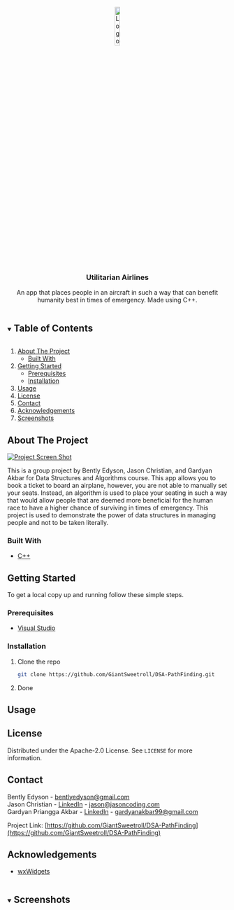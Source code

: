 <!-- PROJECT LOGO -->
<br />
<div align="center">
  <a href="https://gitlab.com/giantsweetroll/AI-Roulette">
    <img src="images/logo.png" alt="Logo" width="15%">
  </a>
  <h3 align="center">Utilitarian Airlines</h3>
  <p>
    An app that places people in an aircraft in such a way that can benefit humanity best in times of emergency. Made using C++.
  </p>
</div>



<!-- TABLE OF CONTENTS -->
<details open="open">
  <summary><h2 style="display: inline-block">Table of Contents</h2></summary>
  <ol>
    <li>
      <a href="#about-the-project">About The Project</a>
      <ul>
        <li><a href="#built-with">Built With</a></li>
      </ul>
    </li>
    <li>
      <a href="#getting-started">Getting Started</a>
      <ul>
        <li><a href="#prerequisites">Prerequisites</a></li>
        <li><a href="#installation">Installation</a></li>
      </ul>
    </li>
    <li><a href="#usage">Usage</a></li>
    <li><a href="#license">License</a></li>
    <li><a href="#contact">Contact</a></li>
    <li><a href="#acknowledgements">Acknowledgements</a></li>
    <li><a href="#screenshots">Screenshots</a></li>
  </ol>
</details>



<!-- ABOUT THE PROJECT -->
## About The Project

[![Project Screen Shot][product-screenshot]](https://github.com/GiantSweetroll/DSA-PathFinding)

This is a group project by Bently Edyson, Jason Christian, and Gardyan Akbar for Data Structures and Algorithms course. This app allows you to book a ticket to board an airplane, however, you are not able to manually set your seats. Instead, an algorithm is used to place your seating in such a way that would allow people that are deemed more beneficial for the human race to have a higher chance of surviving in times of emergency. This project is used to demonstrate the power of data structures in managing people and not to be taken literally.

### Built With

* [C++](https://www.cplusplus.com/)


<!-- GETTING STARTED -->
## Getting Started

To get a local copy up and running follow these simple steps.

### Prerequisites

* [Visual Studio](https://visualstudio.microsoft.com/)

### Installation

1. Clone the repo
   ```sh
   git clone https://github.com/GiantSweetroll/DSA-PathFinding.git
   ```
1. Done



<!-- USAGE EXAMPLES -->
## Usage


<!-- LICENSE -->
## License

Distributed under the Apache-2.0 License. See `LICENSE` for more information.



<!-- CONTACT -->
## Contact

Bently Edyson - bentlyedyson@gmail.com <br>
Jason Christian - [LinkedIn](https://www.linkedin.com/in/jasoncoding/) - jason@jasoncoding.com <br>
Gardyan Priangga Akbar - [LinkedIn](https://www.linkedin.com/in/gardyan-akbar-246a13194/) - gardyanakbar99@gmail.com

Project Link: [https://github.com/GiantSweetroll/DSA-PathFinding](https://github.com/GiantSweetroll/DSA-PathFinding)



<!-- ACKNOWLEDGEMENTS -->
## Acknowledgements

* [wxWidgets](https://www.wxwidgets.org/)


<!-- SCREENSHOTS -->
<details open="open">
  <summary><h2 style="display: inline-block">Screenshots</h2></summary>
<!--   <img src="images/mainmenu.PNG" alt="main menu" width="20%"> -->
</details>


<!-- MARKDOWN LINKS & IMAGES -->
<!-- https://www.markdownguide.org/basic-syntax/#reference-style-links -->
[contributors-shield]: https://img.shields.io/github/contributors/github_username/repo.svg?style=for-the-badge
[contributors-url]: https://github.com/github_username/repo/graphs/contributors
[forks-shield]: https://img.shields.io/github/forks/github_username/repo.svg?style=for-the-badge
[forks-url]: https://github.com/github_username/repo/network/members
[stars-shield]: https://img.shields.io/github/stars/github_username/repo.svg?style=for-the-badge
[stars-url]: https://github.com/github_username/repo/stargazers
[issues-shield]: https://img.shields.io/github/issues/github_username/repo.svg?style=for-the-badge
[issues-url]: https://github.com/github_username/repo/issues
[license-shield]: https://img.shields.io/github/license/github_username/repo.svg?style=for-the-badge
[license-url]: https://github.com/github_username/repo/blob/master/LICENSE.txt
[linkedin-shield]: https://img.shields.io/badge/-LinkedIn-black.svg?style=for-the-badge&logo=linkedin&colorB=555
[linkedin-url]: https://linkedin.com/in/github_username
[product-screenshot]: images/screenshot.png
